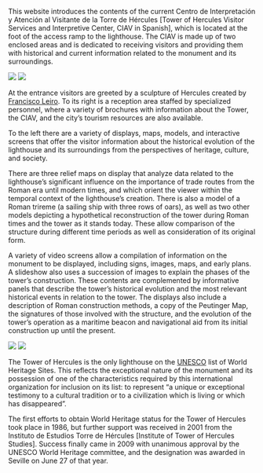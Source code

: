 This website introduces the contents of the current Centro de Interpretación y Atención al Visitante de la Torre de Hércules [Tower of Hercules Visitor Services and Interpretive Center, CIAV in Spanish], which is located at the foot of the access ramp to the lighthouse. The CIAV is made up of two enclosed areas and is dedicated to receiving visitors and providing them with historical and current information related to the monument and its surroundings.

<div class="photoset-grid" data-layout="2">
<a href="http://ciav.s3.amazonaws.com/img/_DSC3302.jpg" class="fresco" data-fresco-group="article" data-fresco-caption="The CIAV is made up of two enclosed areas and is dedicated to receiving visitors and providing them with historical and current information related to the monument and its surroundings"><img src="http://ciav.s3.amazonaws.com/img/_DSC3302.jpg"></a>
<a href="http://ciav.s3.amazonaws.com/img/panorama.jpg" class="fresco" data-fresco-group="article" data-fresco-caption="There are a variety of displays, maps, models, and interactive screens that offer the visitor information about the historical evolution of the lighthouse and its surroundings from the perspectives of heritage, culture, and society"><img src="http://ciav.s3.amazonaws.com/img/panorama.jpg"></a>
</div>

At the entrance visitors are greeted by a sculpture of Hercules created by [Francisco Leiro](http://es.wikipedia.org/wiki/Francisco_Leiro_Lois). To its right is a reception area staffed by specialized personnel, where a variety of brochures with information about the Tower, the CIAV, and the city’s tourism resources are also available.

To the left there are a variety of displays, maps, models, and interactive screens that offer the visitor information about the historical evolution of the lighthouse and its surroundings from the perspectives of heritage, culture, and society.

There are three relief maps on display that analyze data related to the lighthouse’s significant influence on the importance of trade routes from the Roman era until modern times, and which orient the viewer within the temporal context of the lighthouse’s creation. There is also a model of a Roman trireme (a sailing ship with three rows of oars), as well as two other models depicting a hypothetical reconstruction of the tower during Roman times and the tower as it stands today. These allow comparison of the structure during different time periods as well as consideration of its original form.

A variety of video screens allow a compilation of information on the monument to be displayed, including signs, images, maps, and early plans. A slideshow also uses a succession of images to explain the phases of the tower’s construction. These contents are complemented by informative panels that describe the tower’s historical evolution and the most relevant historical events in relation to the tower. The displays also include a description of Roman construction methods, a copy of the Peutinger Map, the signatures of those involved with the structure, and the evolution of the tower’s operation as a maritime beacon and navigational aid from its initial construction up until the present.

<div class="photoset-grid" data-layout="2">
<a href="http://ciav.s3.amazonaws.com/img/_DSC5560.jpg" class="fresco" data-fresco-group="article" data-fresco-caption="A variety of video screens allow a compilation of information on the monument to be displayed, including signs, images, maps, and early plans."><img src="http://ciav.s3.amazonaws.com/img/_DSC5560.jpg"></a>
<a href="http://ciav.s3.amazonaws.com/img/_DSC3206.jpg" class="fresco" data-fresco-group="article" data-fresco-caption="A variety of video screens allow a compilation of information on the monument to be displayed, including signs, images, maps, and early plans."><img src="http://ciav.s3.amazonaws.com/img/_DSC3206.jpg"></a>
</div>

The Tower of Hercules is the only lighthouse on the [UNESCO](http://www.unesco.org) list of World Heritage Sites. This reflects the exceptional nature of the monument and its possession of one of the characteristics required by this international organization for inclusion on its list: to represent “a unique or exceptional testimony to a cultural tradition or to a civilization which is living or which has disappeared”.

The first efforts to obtain World Heritage status for the Tower of Hercules took place in 1986, but further support was received in 2001 from the Instituto de Estudios Torre de Hércules [Institute of Tower of Hercules Studies]. Success finally came in 2009 with unanimous approval by the UNESCO World Heritage committee, and the designation was awarded in Seville on June 27 of that year.